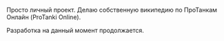 Просто личный проект. Делаю собственную википедию по ПроТанкам Онлайн (ProTanki Online).

Разработка на данный момент продолжается.
